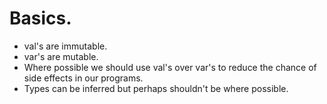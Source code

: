 # Basics.

* val's are immutable.
* var's are mutable.
* Where possible we should use val's over var's to reduce the chance of side effects in our programs.
* Types can be inferred but perhaps shouldn't be where possible.